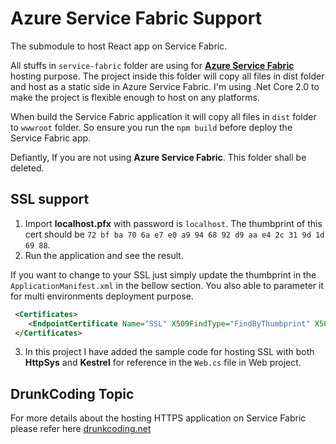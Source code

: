 # Azure Service Fabric Support

The submodule to host React app on Service Fabric.

All stuffs in `service-fabric` folder are using for **[Azure Service Fabric](https://azure.microsoft.com/en-us/services/service-fabric/)** hosting purpose.
The project inside this folder will copy all files in dist folder and host as a static side in Azure Service Fabric.
I'm using .Net Core 2.0 to make the project is flexible enough to host on any platforms.

When build the Service Fabric application it will copy all files in `dist` folder to `wwwroot` folder. So ensure you run the `npm build` before deploy the Service Fabric app.

Defiantly, If you are not using **Azure Service Fabric**. This folder shall be deleted.

## SSL support

1. Import **localhost.pfx** with password is `localhost`. The thumbprint of this cert should be `72 bf ba 70 6a e7 e0 a9 94 68 92 d9 aa e4 2c 31 9d 1d 69 88`.
2. Run the application and see the result.

If you want to change to your SSL just simply update the thumbprint in the `ApplicationManifest.xml` in the bellow section. You also able to parameter it for multi environments deployment purpose.

```xml
 <Certificates>
    <EndpointCertificate Name="SSL" X509FindType="FindByThumbprint" X509FindValue="[YOUR_THUMBPRINT]"/>
 </Certificates>
```

3. In this project I have added the sample code for hosting SSL with both **HttpSys** and **Kestrel** for reference in the `Web.cs` file in Web project.

## DrunkCoding Topic

For more details about the hosting HTTPS application on Service Fabric please refer here [drunkcoding.net](http://drunkcoding.net/enable-https-endpoint-for-service-fabric-application/)
